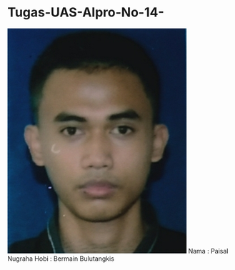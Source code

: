 # Tugas-UAS-Alpro-No-14-
![alt text](https://github.com/paisnug/Tugas-UAS-Alpro-No-14-/blob/main/IMG_20231116_043023.jpg?raw=true)
Nama : Paisal Nugraha 
Hobi : Bermain Bulutangkis 
